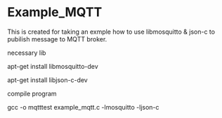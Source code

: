 # Example_MQTT
This is created for taking an exmple how to use libmosquitto & json-c to pubilish message to MQTT broker.


necessary lib

apt-get install libmosquitto-dev

apt-get install libjson-c-dev

compile program

gcc -o mqtttest example_mqtt.c -lmosquitto -ljson-c
